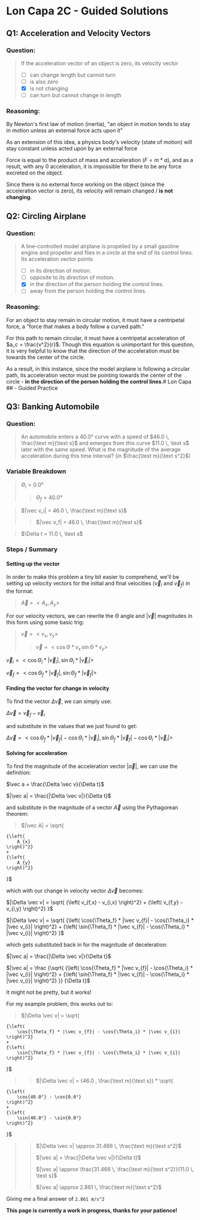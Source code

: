 # Lon Capa 2C - Guided Solutions

## Q1: Acceleration and Velocity Vectors

### Question:

> If the acceleration vector of an object is zero, its velocity vector
>
> - [ ] can change length but cannot turn
> - [ ] is also zero
> - [x] is not changing
> - [ ] can turn but cannot change in length

### Reasoning:

By Newton's first law of motion (inertia), "an object in motion tends to stay in motion unless an external force acts upon it"

As an extension of this idea, a physics body's velocity (state of motion) will stay constant unless acted upon by an external force

Force is equal to the product of mass and acceleration ($F = m*a$), and as a result, with any 0 acceleration, it is impossible for there to be any force excreted on the object.

Since there is no external force working on the object (since the acceleration vector is zero), its velocity will remain changed / **is not changing**.

## Q2: Circling Airplane

### Question:

> A line-controlled model airplane is propelled by a small gasoline engine and propeller and flies in a circle at the end of its control lines. Its acceleration vector points
>
> - [ ] in its direction of motion.
> - [ ] opposite to its direction of motion.
> - [x] in the direction of the person holding the control lines.
> - [ ] away from the person holding the control lines.

### Reasoning:

For an object to stay remain in circular motion, it must have a centripetal force, a "force that makes a body follow a curved path."

For this path to remain circular, it must have a centripetal acceleration of $a_c = \frac{v^2}{r}$. Though this equation is unimportant for this question, it is very helpful to know that the direction of the acceleration must be towards the center of the circle.

As a result, in this instance, since the model airplane is following a circular path, its acceleration vector must be pointing towards the center of the circle - **in the direction of the person holding the control lines**.# Lon Capa ## - Guided Practice

## Q3: Banking Automobile

### Question:

> An automobile enters a $40.0°$ curve with a speed of $46.0 \, \frac{\text m}{\text s}$ and emerges from this curve $11.0 \, \text s$ later with the same speed. What is the magnitude of the average acceleration during this time interval?
> (in $\frac{\text m}{\text s^2}$)

### Variable Breakdown

> $\Theta_i = 0.0°$
>
> > $\Theta_f = 40.0°$

> $|\vec v_i| = 46.0 \, \frac{\text m}{\text s}$
>
> > $|\vec v_f| = 46.0 \, \frac{\text m}{\text s}$

> $\Delta t = 11.0 \, \text s$

### Steps / Summary

#### Setting up the vector

In order to make this problem a tiny bit easier to comprehend, we'll be setting up velocity vectors for the initial and final velocities ($\vec v_i$ and $\vec v_f$) in the format:

> $\vec A \ = \ <A_x, \, A_y>$

For our velocity vectors, we can rewrite the $\Theta$ angle and $|\vec v|$ magnitudes in this form using some basic trig:

> $\vec v = <v_x, \, v_y>$
>
> > $\vec v = <\cos{\Theta} * v_x \, \sin{\Theta} * v_y>$

$\vec v_i = <\cos{\Theta_i} * |\vec v_{i}|, \, \sin{\Theta_i} * |\vec v_{i}|>$

$\vec v_f = <\cos{\Theta_f} * |\vec v_{f}|, \, \sin{\Theta_f} * |\vec v_{f}|>$

#### Finding the vector for change in velocity

To find the vector $\Delta \vec v$, we can simply use:

$\Delta \vec v = \vec v_f - \vec v_i$

and substitute in the values that we just found to get:

$\Delta \vec v = <
\cos{\Theta_f} * |\vec v_{f}| - \cos{\Theta_i} * |\vec v_{i}|
, \, 
\sin{\Theta_f} * |\vec v_{f}| - \cos{\Theta_i} * |\vec v_{i}| >$

#### Solving for acceleration

To find the magnitude of the acceleration vector $|\vec a|$, we can use the definition:

$\vec a = \frac{\Delta \vec v}{\Delta t}$

$|\vec a| = \frac{|\Delta \vec v|}{\Delta t}$

and substitute in the magnitude of a vector $\vec A$ using the Pythagorean theorem:

> $|\vec A| = \sqrt{

    {\left(
    	A_{x}
    \right)^2}
    +
    {\left(
    	A_{y}
    \right)^2}

}$

which with our change in velocity vector $\Delta \vec v$ becomes:

$|\Delta \vec v| = \sqrt{
	{\left(
		v_{f,x} - v_{i,x}
	\right)^2}
	+
	{\left(
		v_{f,y} - v_{i,y}
	\right)^2}
}$

$|\Delta \vec v| = \sqrt{
	{\left(
		\cos{\Theta_f} * |\vec v_{f}| - \cos{\Theta_i} * |\vec v_{i}|
	\right)^2}
	+
	{\left(
		\sin{\Theta_f} * |\vec v_{f}| - \cos{\Theta_i} * |\vec v_{i}|
	\right)^2}
}$

which gets substituted back in for the magnitude of deceleration:

$|\vec a| = \frac{|\Delta \vec v|}{\Delta t}$

$|\vec a| = \frac
{\sqrt{
	{\left(
		\cos{\Theta_f} * |\vec v_{f}| - \cos{\Theta_i} * |\vec v_{i}|
	\right)^2}
	+
	{\left(
		\sin{\Theta_f} * |\vec v_{f}| - \cos{\Theta_i} * |\vec v_{i}|
	\right)^2}
}}
{\Delta t}$

It might not be pretty, but it works!

For my example problem, this works out to:

> $|\Delta \vec v| = \sqrt{

    {\left(
    	\cos{\Theta_f} * |\vec v_{f}| - \cos{\Theta_i} * |\vec v_{i}|
    \right)^2}
    +
    {\left(
    	\sin{\Theta_f} * |\vec v_{f}| - \cos{\Theta_i} * |\vec v_{i}|
    \right)^2}

}$

> > $|\Delta \vec v| = {46.0 \, \frac{\text m}{\text s}} \* \sqrt{

    {\left(
    	\cos{40.0°} - \cos{0.0°}
    \right)^2}
    +
    {\left(
    	\sin{40.0°} - \sin{0.0°}
    \right)^2}

}$

> > $|\Delta \vec v| \approx 31.466 \, \frac{\text m}{\text s^2}$
> >
> > $|\vec a| = \frac{|\Delta \vec v|}{\Delta t}$
> >
> > $|\vec a| \approx \frac{31.466 \, \frac{\text m}{\text s^2}}{11.0 \, \text s}$
> >
> > $|\vec a| \approx 2.861 \, \frac{\text m}{\text s^2}$

Giving me a final answer of `2.861 m/s^2`

**This page is currently a work in progress, thanks for your patience!**
